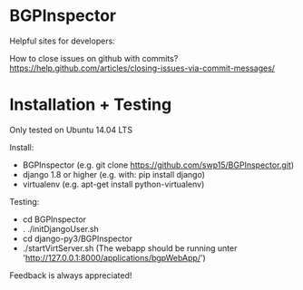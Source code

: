 # BGPInspector
Helpful sites for developers:

How to close issues on github with commits?
https://help.github.com/articles/closing-issues-via-commit-messages/

# Installation + Testing

Only tested on Ubuntu 14.04 LTS

Install:

- BGPInspector (e.g. git clone https://github.com/swp15/BGPInspector.git)
- django 1.8 or higher (e.g. with: pip install django)
- virtualenv (e.g. apt-get install python-virtualenv)

Testing:

- cd BGPInspector 
- . ./initDjangoUser.sh
- cd django-py3/BGPInspector
- ./startVirtServer.sh (The webapp should be running unter 'http://127.0.0.1:8000/applications/bgpWebApp/')

Feedback is always appreciated!
